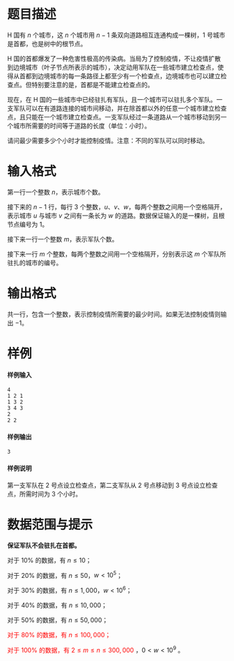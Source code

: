 
# 题目描述

H 国有 $n$ 个城市，这 $n$ 个城市用 $n - 1$ 条双向道路相互连通构成一棵树，$1$ 号城市是首都，也是树中的根节点。

H 国的首都爆发了一种危害性极高的传染病。当局为了控制疫情，不让疫情扩散到边境城市（叶子节点所表示的城市），决定动用军队在一些城市建立检查点，使得从首都到边境城市的每一条路径上都至少有一个检查点，边境城市也可以建立检查点。但特别要注意的是，首都是不能建立检查点的。

现在，在 H 国的一些城市中已经驻扎有军队，且一个城市可以驻扎多个军队。一支军队可以在有道路连接的城市间移动，并在除首都以外的任意一个城市建立检查点，且只能在一个城市建立检查点。一支军队经过一条道路从一个城市移动到另一个城市所需要的时间等于道路的长度（单位：小时）。

请问最少需要多少个小时才能控制疫情。注意：不同的军队可以同时移动。

# 输入格式

第一行一个整数 $n$，表示城市个数。

接下来的 $n-1$ 行，每行 $3$ 个整数，$u$、$v$、$w$，每两个整数之间用一个空格隔开，表示城市 $u$ 与城市 $v$ 之间有一条长为 $w$ 的道路。数据保证输入的是一棵树，且根节点编号为 $1$。

接下来一行一个整数 $m$，表示军队个数。

接下来一行 $m$ 个整数，每两个整数之间用一个空格隔开，分别表示这 $m$ 个军队所驻扎的城市的编号。

# 输出格式

共一行，包含一个整数，表示控制疫情所需要的最少时间。如果无法控制疫情则输出 $-1$。

# 样例

#### 样例输入
```plain
4
1 2 1
1 3 2
3 4 3
2
2 2
```

#### 样例输出
```plain
3
```

#### 样例说明

第一支军队在 $2$ 号点设立检查点，第二支军队从 $2$ 号点移动到 $3$ 号点设立检查点，所需时间为 $3$ 个小时。

# 数据范围与提示

**保证军队不会驻扎在首都。**

对于 $10\%$ 的数据，有 $n \leq 10$；

对于 $20\%$ 的数据，有 $n \leq 50$，$w < 10^5$；

对于 $30\%$ 的数据，有 $n \leq 1,000$，$w < 10^6$；

对于 $40\%$ 的数据，有 $n \leq 10,000$；

对于 $50\%$ 的数据，有 $n \leq 50,000$；

<font color=red>对于 $80\%$ 的数据，有 $n \leq 100,000$； </font>

<font color=red>对于 $100\%$ 的数据，有 $2 \leq m \leq n \leq 300,000$ </font>，$0 < w < 10^9$ 。

